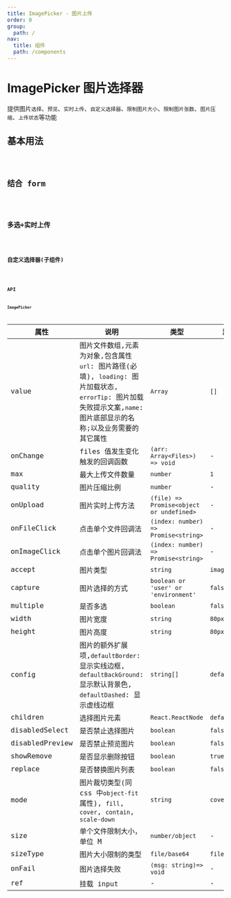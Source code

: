 ```yaml
---
title: ImagePicker - 图片上传
order: 0
group:
  path: /
nav:
  title: 组件
  path: /components
---
```


# ImagePicker 图片选择器

提供图片`选择`、`预览`、`实时上传`、`自定义选择器`、`限制图片大小`、`限制图片张数`、`图片压缩`、`上传状态`等功能

## 基本用法

<code src="./demos/base" />

## 结合 form

<code src="./demos/form" />

## 多选+实时上传

<code src="./demos/onUpload" />

## 自定义选择器(子组件)

<code src="./demos/idCard" />

## API

### ImagePicker

| 属性            | 说明                                                                                                                                                                | 类型                                     | 默认值          |
| --------------- | ------------------------------------------------------------------------------------------------------------------------------------------------------------------- | ---------------------------------------- | --------------- |
| value           | 图片文件数组,元素为对象,包含属性 `url`: 图片路径(必填), `loading`: 图片加载状态, `errorTip`: 图片加载失败提示文案,`name`: 图片底部显示的名称;以及业务需要的其它属性 | `Array`                                  | `[]`            |
| onChange        | files 值发生变化触发的回调函数                                                                                                                                      | `(arr: Array<Files>) => void`            | -               |
| max             | 最大上传文件数量                                                                                                                                                    | `number`                                 | `1`             |
| quality         | 图片压缩比例                                                                                                                                                        | `number`                                 | -               |
| onUpload        | 图片实时上传方法                                                                                                                                                    | `(file) => Promise<object or undefined>` | -               |
| onFileClick     | 点击单个文件回调法                                                                                                                                                  | `(index: number) => Promise<string>`     | -               |
| onImageClick    | 点击单个图片回调法                                                                                                                                                  | `(index: number) => Promise<string>`     | -               |
| accept          | 图片类型                                                                                                                                                            | `string`                                 | `image/*`       |
| capture         | 图片选择的方式                                                                                                                                                      | `boolean or 'user' or 'environment'`     | `false`         |
| multiple        | 是否多选                                                                                                                                                            | `boolean`                                | `false`         |
| width           | 图片宽度                                                                                                                                                            | `string`                                 | `80px`          |
| height          | 图片高度                                                                                                                                                            | `string`                                 | `80px`          |
| config          | 图片的额外扩展项,`defaultBorder`: 显示实线边框, `defaultBackGround`: 显示默认背景色, `defaultDashed`: 显示虚线边框                                                  | `string[]`                               | `defaultBorder` |
| children        | 选择图片元素                                                                                                                                                        | `React.ReactNode`                        | `default`       |
| disabledSelect  | 是否禁止选择图片                                                                                                                                                    | `boolean`                                | `false`         |
| disabledPreview | 是否禁止预览图片                                                                                                                                                    | `boolean`                                | `false`         |
| showRemove      | 是否显示删除按钮                                                                                                                                                    | `boolean`                                | `true`          |
| replace         | 是否替换图片列表                                                                                                                                                    | `boolean`                                | `false`         |
| mode            | 图片裁切类型(同 css 中`object-fit`属性), `fill`, `cover`, `contain`, `scale-down`                                                                                   | `string`                                 | `cover`         |
| size            | 单个文件限制大小，单位 M                                                                                                                                            | `number/object`                          | -               |
| sizeType        | 图片大小限制的类型                                                                                                                                                  | `file/base64`                            | `file`          |
| onFail          | 图片选择失败                                                                                                                                                        | `(msg: string)=> void`                   | -               |
| ref             | 挂载 input                                                                                                                                                          | -                                        | -               |
